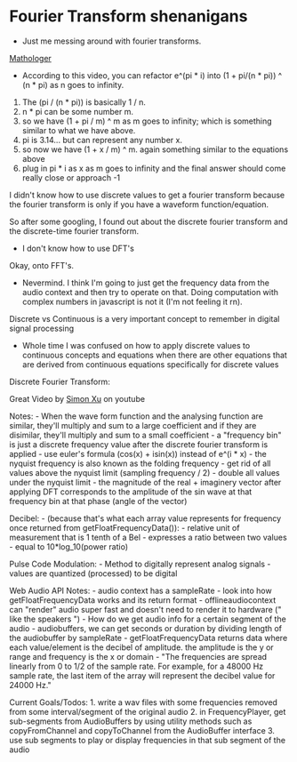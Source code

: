 # Fourier Transform shenanigans

- Just me messing around with fourier transforms.


[Mathologer](https://www.youtube.com/watch?v=-dhHrg-KbJ0)

 - According to this video, you can refactor e^(pi * i) into (1 + pi/(n * pi)) ^ (n * pi) as n goes to infinity.
 1. The (pi / (n * pi)) is basically 1 / n.
 2. n * pi can be some number m.
 3. so we have (1 + pi / m) ^ m as m goes to infinity; which is something similar to what we have above.
 4. pi is 3.14... but can represent any number x.
 5. so now we have (1 + x / m) ^ m. again something similar to the equations above
 6. plug in pi * i as x as m goes to infinity and the final answer should come really close or approach -1


I didn't know how to use discrete values to get a fourier transform because the fourier transform is only if you
have a waveform function/equation.

So after some googling, I found out about the discrete fourier transform and the discrete-time fourier transform.
 - I don't know how to use DFT's

Okay, onto FFT's.
 - Nevermind. I think I'm going to just get the frequency data from the audio context and then try to operate
   on that. Doing computation with complex numbers in javascript is not it (I'm not feeling it rn).

Discrete vs Continuous is a very important concept to remember in digital signal processing
 - Whole time I was confused on how to apply discrete values to continuous concepts and equations when
   there are other equations that are derived from continuous equations specifically for discrete values

Discrete Fourier Transform:

Great Video by [Simon Xu](https://www.youtube.com/watch?v=mkGsMWi_j4Q) on youtube

Notes:
    - When the wave form function and the analysing function are similar, they'll multiply and sum
    to a large coefficient and if they are disimilar, they'll multiply and sum to a small coefficient
    - a "frequency bin" is just a discrete frequency value after the discrete fourier transform is applied
    - use euler's formula (cos(x) + isin(x)) instead of e^(i * x)
    - the nyquist frequency is also known as the folding frequency
        - get rid of all values above the nyquist limit (sampling frequency / 2)
        - double all values under the nyquist limit
    - the magnitude of the real + imaginery vector after applying DFT corresponds to the amplitude of the sin wave at that frequency bin at that phase (angle of the vector)

Decibel:
    - (because that's what each array value represents for frequency once returned from getFloatFrequencyData()):
    - relative unit of measurement that is 1 tenth of a Bel
    - expresses a ratio between two values
    - equal to 10*log_10(power ratio)

Pulse Code Modulation:
    - Method to digitally represent analog signals
    - values are quantized (processed) to be digital


Web Audio API Notes:
    - audio context has a sampleRate
    - look into how getFloatFrequencyData works and its return format
    - offlineaudiocontext can "render" audio super fast and doesn't need to render it to hardware (" like the speakers ")
    - How do we get audio info for a certain segment of the audio
        - audiobuffers, we can get seconds or duration by dividing length of the audiobuffer by sampleRate
    - getFloatFrequencyData returns data where each value/element is the decibel of amplitude. the amplitude is the y or range and frequency is the x or domain
    - "The frequencies are spread linearly from 0 to 1/2 of the sample rate. For example, for a 48000 Hz sample rate, the last item of the array will represent the decibel value for 24000 Hz."


Current Goals/Todos:
    1. write a wav files with some frequencies removed from some interval/segment of the original audio
    2. in FrequencyPlayer, get sub-segments from AudioBuffers by using utility methods such as copyFromChannel and copyToChannel from the AudioBuffer interface
    3. use sub segments to play or display frequencies in that sub segment of the audio
